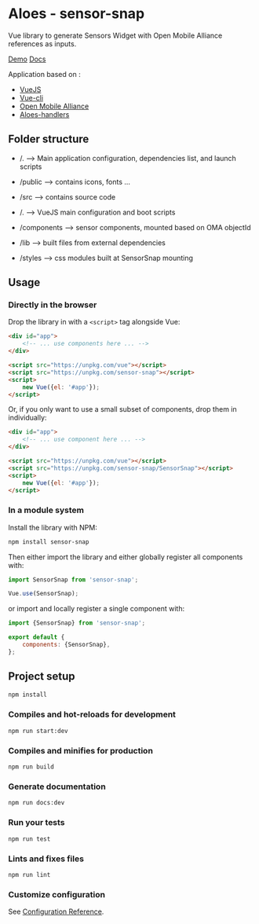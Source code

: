 # Aloes - sensor-snap

Vue library to generate Sensors Widget with Open Mobile Alliance references as inputs.

[Demo](https://getlarge.eu/#aloes)
[Docs](https://aloes.frama.io/sensor-snap/)

Application based on :

- [VueJS](https://vuejs.org/)
- [Vue-cli](https://cli.vuejs.org/)
- [Open Mobile Alliance](http://www.openmobilealliance.org/wp/OMNA/LwM2M/LwM2MRegistry.html)
- [Aloes-handlers](https://www.npmjs.com/package/aloes-handlers)

## Folder structure

- /. --> Main application configuration, dependencies list, and launch scripts

- /public --> contains icons, fonts ...

- /src --> contains source code
- /. --> VueJS main configuration and boot scripts
- /components --> sensor components, mounted based on OMA objectId
- /lib --> built files from external dependencies
- /styles --> css modules built at SensorSnap mounting

## Usage

### Directly in the browser

Drop the library in with a `<script>` tag alongside Vue:

```html
<div id="app">
	<!-- ... use components here ... -->
</div>

<script src="https://unpkg.com/vue"></script>
<script src="https://unpkg.com/sensor-snap"></script>
<script>
	new Vue({el: '#app'});
</script>
```

Or, if you only want to use a small subset of components, drop them in individually:

```html
<div id="app">
	<!-- ... use component here ... -->
</div>

<script src="https://unpkg.com/vue"></script>
<script src="https://unpkg.com/sensor-snap/SensorSnap"></script>
<script>
	new Vue({el: '#app'});
</script>
```

### In a module system

Install the library with NPM:

```bash
npm install sensor-snap
```

Then either import the library and either globally register all components with:

```js
import SensorSnap from 'sensor-snap';

Vue.use(SensorSnap);
```

or import and locally register a single component with:

```js
import {SensorSnap} from 'sensor-snap';

export default {
	components: {SensorSnap},
};
```

## Project setup

```bash
npm install
```

### Compiles and hot-reloads for development

```
npm run start:dev
```

### Compiles and minifies for production

```
npm run build
```

### Generate documentation

```
npm run docs:dev
```

### Run your tests

```
npm run test
```

### Lints and fixes files

```
npm run lint
```

### Customize configuration

See [Configuration Reference](https://cli.vuejs.org/config/).
